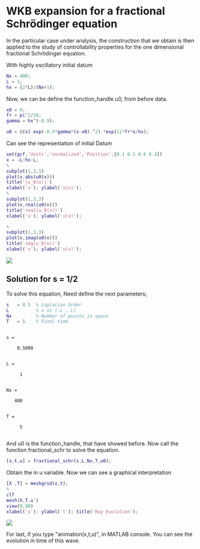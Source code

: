 
# WKB expansion for a fractional Schr&ouml;dinger equation


In the particular case under analysis, the construction that we obtain is then applied to the study of controllability properties for the one dimensional fractional Schr&ouml;dinger equation.


With highly oscillatory initial datum



```matlab
Nx = 400;
L = 1;
hx = (2*L)/(Nx+1);
```


Now, we can be define the function_handle u0, from before data.



```matlab
x0 = 0;
fr = pi^2/16;
gamma = hx^(-0.9);
```



```matlab
u0 = @(x) exp(-0.5*gamma*(x-x0).^2).*exp(1i*fr*x/hx);
```


Can see the representation of initial Datum



```matlab
set(gcf,'Units','normalized','Position',[0.1 0.1 0.6 0.4])
x = -L:hx:L;
%
subplot(1,3,1)
plot(x,abs(u0(x)))
title('|u_0(x)|')
xlabel('x'); ylabel('u(x)');
%
subplot(1,3,2)
plot(x,real(u0(x)))
title('real(u_0(x))')
xlabel('x'); ylabel('u(x)');

%
subplot(1,3,3)
plot(x,imag(u0(x)))
title('img(u_0(x))')
xlabel('x'); ylabel('u(x)');
```


![](./readmeExtras/WKB_expansion_01.png)


## Solution for s = 1/2


To solve this equation, Need define the next parameters;



```matlab
s   = 0.5  % Laplacian Order
L          % x in (-L , L)
Nx         % Number of points in space
T   = 5    % Final time
```




```

s =

    0.5000


L =

     1


Nx =

   400


T =

     5


```


And u0 is the function_handle, that have showed before. Now call the function fractional_schr to solve the equation.



```matlab
[x,t,u] = fractional_schr(s,L,Nx,T,u0);
```


Obtain the in u variable. Now we can see a graphical interpretation



```matlab
[X ,T] = meshgrid(x,t);
%
clf
mesh(X,T,u')
view(0,90)
xlabel('x'); ylabel('t'); title('Ray Evolution');
```


![](./readmeExtras/WKB_expansion_02.png)

For last, if you type "animation(x,t,u)", in MATLAB console. You can see the evolution in time of this wave.




